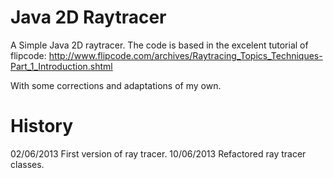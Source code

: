 Java 2D Raytracer
=================

A Simple Java 2D raytracer. The code is based in the excelent tutorial of flipcode:
http://www.flipcode.com/archives/Raytracing_Topics_Techniques-Part_1_Introduction.shtml

With some corrections and adaptations of my own.

History
=======
02/06/2013 First version of ray tracer.
10/06/2013 Refactored ray tracer classes.